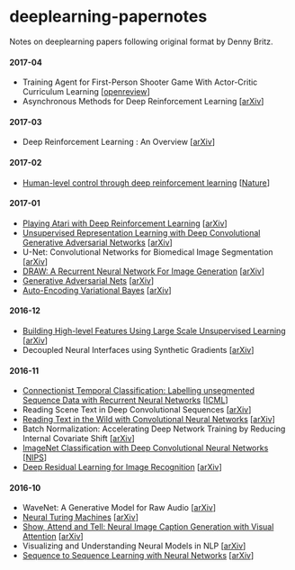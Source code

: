 # deeplearning-papernotes
Notes on deeplearning papers following original format by Denny Britz.

#### 2017-04

- Training Agent for First-Person Shooter Game With Actor-Critic Curriculum Learning [[openreview](https://openreview.net/pdf?id=Hk3mPK5gg)]
- Asynchronous Methods for Deep Reinforcement Learning [[arXiv](https://arxiv.org/abs/1602.01783)]

#### 2017-03

- Deep Reinforcement Learning : An Overview [[arXiv](https://arxiv.org/abs/1701.07274)]

#### 2017-02

- [Human-level control through deep reinforcement learning](/notes/dqn.md) [[Nature](http://www.nature.com/nature/journal/v518/n7540/full/nature14236.html)]

#### 2017-01

- [Playing Atari with Deep Reinforcement Learning](/notes/dqn.md) [[arXiv](https://arxiv.org/abs/1312.5602)]
- [Unsupervised Representation Learning with Deep Convolutional Generative Adversarial Networks](/notes/dcgan.md) [[arXiv](https://arxiv.org/abs/1511.06434)]
- U-Net: Convolutional Networks for Biomedical Image Segmentation [[arXiv](https://arxiv.org/abs/1505.04597)]
- [DRAW: A Recurrent Neural Network For Image Generation](/notes/draw.md) [[arXiv](https://arxiv.org/abs/1502.04623)]
- [Generative Adversarial Nets](/notes/gan.md) [[arXiv](https://arxiv.org/abs/1406.2661)]
- [Auto-Encoding Variational Bayes](/notes/vae.md) [[arXiv](https://arxiv.org/abs/1312.6114)]

#### 2016-12

- [Building High-level Features Using Large Scale Unsupervised Learning](/notes/google_unsupervised.md) [[arXiv](https://arxiv.org/abs/1112.6209)]
- Decoupled Neural Interfaces using Synthetic Gradients [[arXiv](https://arxiv.org/abs/1608.05343)]

#### 2016-11

- [Connectionist Temporal Classification: Labelling unsegmented Sequence Data with Recurrent Neural Networks](/notes/ctc.md) [[ICML](http://www.cs.toronto.edu/~graves/icml_2006.pdf)]
- Reading Scene Text in Deep Convolutional Sequences [[arXiv](https://arxiv.org/abs/1506.04395)]
- [Reading Text in the Wild with Convolutional Neural Networks](/notes/reading_text_in_wild.md) [[arXiv](https://arxiv.org/abs/1412.1842)]
- Batch Normalization: Accelerating Deep Network Training by Reducing Internal Covariate Shift [[arXiv](http://arxiv.org/abs/1502.03167)]
- [ImageNet Classification with Deep Convolutional Neural Networks](/notes/alexnet.md) [[NIPS](http://papers.nips.cc/paper/4824-imagenet-classification-with-deep-convolutional-neural-networks.pdf)]
- [Deep Residual Learning for Image Recognition](/notes/residual.md) [[arXiv](https://arxiv.org/abs/1512.03385)]

#### 2016-10

- WaveNet: A Generative Model for Raw Audio [[arXiv](http://arxiv.org/abs/1609.03499)]
- [Neural Turing Machines](/notes/ntm.md) [[arXiv](http://arxiv.org/abs/1410.5401)]
- [Show, Attend and Tell: Neural Image Caption Generation with Visual Attention](notes/attention.md) [[arXiv](http://arxiv.org/abs/1502.03044)]
- Visualizing and Understanding Neural Models in NLP [[arXiv](http://arxiv.org/abs/1506.01066)]
- [Sequence to Sequence Learning with Neural Networks](/notes/seq_to_seq.md) [[arXiv](http://arxiv.org/abs/1409.3215)]

